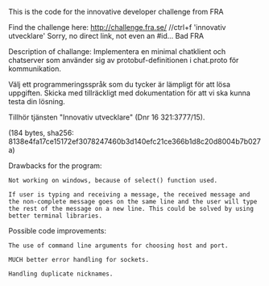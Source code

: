 This is the code for the innovative developer challenge from FRA

Find the challenge here: http://challenge.fra.se/ //ctrl+f 'innovativ utvecklare'
Sorry, no direct link, not even an #id... Bad FRA

Description of challange:
Implementera en minimal chatklient och chatserver som använder sig av protobuf-definitionen i chat.proto för kommunikation.

Välj ett programmeringsspråk som du tycker är lämpligt för att lösa uppgiften. Skicka med tillräckligt med dokumentation för att vi ska kunna testa din lösning. 

Tillhör tjänsten "Innovativ utvecklare" (Dnr 16 321:3777/15).


(184 bytes, sha256: 8138e4fa17ce15172ef3078247460b3d140efc21ce366b1d8c20d8004b7b027a)



Drawbacks for the program:

    Not working on windows, because of select() function used.
    
    If user is typing and receiving a message, the received message and the non-complete message goes on the same line and the user will type the rest of the message on a new line. This could be solved by using better terminal libraries.


Possible code improvements:

    The use of command line arguments for choosing host and port.

    MUCH better error handling for sockets.
    
    Handling duplicate nicknames.
